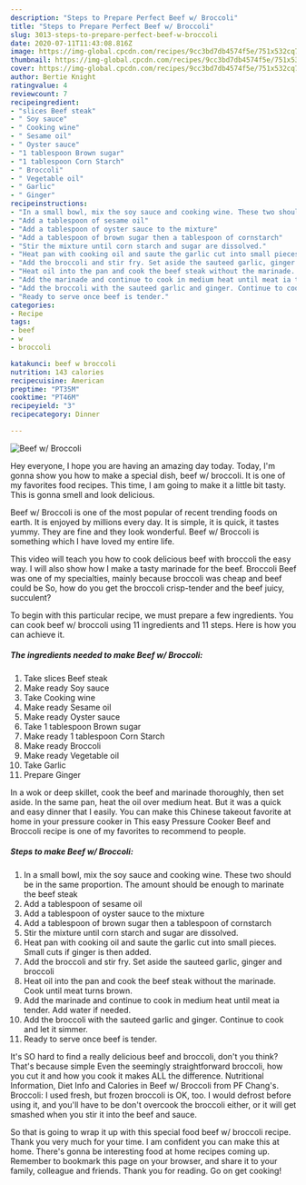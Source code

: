 ```yaml
---
description: "Steps to Prepare Perfect Beef w/ Broccoli"
title: "Steps to Prepare Perfect Beef w/ Broccoli"
slug: 3013-steps-to-prepare-perfect-beef-w-broccoli
date: 2020-07-11T11:43:08.816Z
image: https://img-global.cpcdn.com/recipes/9cc3bd7db4574f5e/751x532cq70/beef-w-broccoli-recipe-main-photo.jpg
thumbnail: https://img-global.cpcdn.com/recipes/9cc3bd7db4574f5e/751x532cq70/beef-w-broccoli-recipe-main-photo.jpg
cover: https://img-global.cpcdn.com/recipes/9cc3bd7db4574f5e/751x532cq70/beef-w-broccoli-recipe-main-photo.jpg
author: Bertie Knight
ratingvalue: 4
reviewcount: 7
recipeingredient:
- "slices Beef steak"
- " Soy sauce"
- " Cooking wine"
- " Sesame oil"
- " Oyster sauce"
- "1 tablespoon Brown sugar"
- "1 tablespoon Corn Starch"
- " Broccoli"
- " Vegetable oil"
- " Garlic"
- " Ginger"
recipeinstructions:
- "In a small bowl, mix the soy sauce and cooking wine. These two should be in the same proportion. The amount should be enough to marinate the beef steak"
- "Add a tablespoon of sesame oil"
- "Add a tablespoon of oyster sauce to the mixture"
- "Add a tablespoon of brown sugar then a tablespoon of cornstarch"
- "Stir the mixture until corn starch and sugar are dissolved."
- "Heat pan with cooking oil and saute the garlic cut into small pieces. Small cuts if ginger is then added."
- "Add the broccoli and stir fry. Set aside the sauteed garlic, ginger and broccoli"
- "Heat oil into the pan and cook the beef steak without the marinade. Cook until meat turns brown."
- "Add the marinade and continue to cook in medium heat until meat ia tender. Add water if needed."
- "Add the broccoli with the sauteed garlic and ginger. Continue to cook and let it simmer."
- "Ready to serve once beef is tender."
categories:
- Recipe
tags:
- beef
- w
- broccoli

katakunci: beef w broccoli 
nutrition: 143 calories
recipecuisine: American
preptime: "PT35M"
cooktime: "PT46M"
recipeyield: "3"
recipecategory: Dinner

---
```



![Beef w/ Broccoli](https://img-global.cpcdn.com/recipes/9cc3bd7db4574f5e/751x532cq70/beef-w-broccoli-recipe-main-photo.jpg)

Hey everyone, I hope you are having an amazing day today. Today, I'm gonna show you how to make a special dish, beef w/ broccoli. It is one of my favorites food recipes. This time, I am going to make it a little bit tasty. This is gonna smell and look delicious.

Beef w/ Broccoli is one of the most popular of recent trending foods on earth. It is enjoyed by millions every day. It is simple, it is quick, it tastes yummy. They are fine and they look wonderful. Beef w/ Broccoli is something which I have loved my entire life.

This video will teach you how to cook delicious beef with broccoli the easy way. I will also show how I make a tasty marinade for the beef. Broccoli Beef was one of my specialties, mainly because broccoli was cheap and beef could be So, how do you get the broccoli crisp-tender and the beef juicy, succulent?


To begin with this particular recipe, we must prepare a few ingredients. You can cook beef w/ broccoli using 11 ingredients and 11 steps. Here is how you can achieve it.

<!--inarticleads1-->

##### The ingredients needed to make Beef w/ Broccoli:

1. Take slices Beef steak
1. Make ready  Soy sauce
1. Take  Cooking wine
1. Make ready  Sesame oil
1. Make ready  Oyster sauce
1. Take 1 tablespoon Brown sugar
1. Make ready 1 tablespoon Corn Starch
1. Make ready  Broccoli
1. Make ready  Vegetable oil
1. Take  Garlic
1. Prepare  Ginger


In a wok or deep skillet, cook the beef and marinade thoroughly, then set aside. In the same pan, heat the oil over medium heat. But it was a quick and easy dinner that I easily. You can make this Chinese takeout favorite at home in your pressure cooker in This easy Pressure Cooker Beef and Broccoli recipe is one of my favorites to recommend to people. 

<!--inarticleads2-->

##### Steps to make Beef w/ Broccoli:

1. In a small bowl, mix the soy sauce and cooking wine. These two should be in the same proportion. The amount should be enough to marinate the beef steak
1. Add a tablespoon of sesame oil
1. Add a tablespoon of oyster sauce to the mixture
1. Add a tablespoon of brown sugar then a tablespoon of cornstarch
1. Stir the mixture until corn starch and sugar are dissolved.
1. Heat pan with cooking oil and saute the garlic cut into small pieces. Small cuts if ginger is then added.
1. Add the broccoli and stir fry. Set aside the sauteed garlic, ginger and broccoli
1. Heat oil into the pan and cook the beef steak without the marinade. Cook until meat turns brown.
1. Add the marinade and continue to cook in medium heat until meat ia tender. Add water if needed.
1. Add the broccoli with the sauteed garlic and ginger. Continue to cook and let it simmer.
1. Ready to serve once beef is tender.


It&#39;s SO hard to find a really delicious beef and broccoli, don&#39;t you think? That&#39;s because simple Even the seemingly straightforward broccoli, how you cut it and how you cook it makes ALL the difference. Nutritional Information, Diet Info and Calories in Beef w/ Broccoli from PF Chang&#39;s. Broccoli: I used fresh, but frozen broccoli is OK, too. I would defrost before using it, and you&#39;ll have to be don&#39;t overcook the broccoli either, or it will get smashed when you stir it into the beef and sauce. 

So that is going to wrap it up with this special food beef w/ broccoli recipe. Thank you very much for your time. I am confident you can make this at home. There's gonna be interesting food at home recipes coming up. Remember to bookmark this page on your browser, and share it to your family, colleague and friends. Thank you for reading. Go on get cooking!
